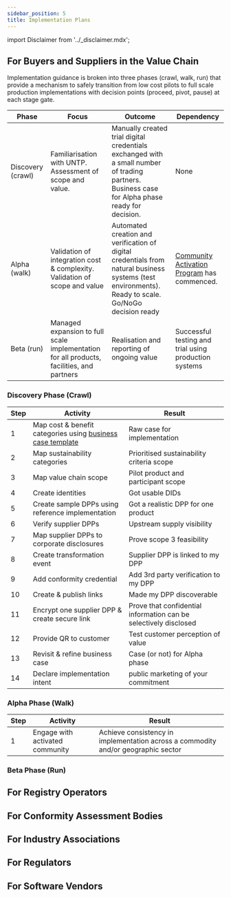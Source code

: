 ```yaml
---
sidebar_position: 5
title: Implementation Plans
---
```


import Disclaimer from '../\_disclaimer.mdx';

<Disclaimer />

## For Buyers and Suppliers in the Value Chain

Implementation guidance is broken into three phases (crawl, walk, run) that provide a mechanism to safely transition from low cost pilots to full scale production implementations with decision points (proceed, pivot, pause) at each stage gate.

| Phase             | Focus                                                                                     | Outcome                                                                                                                                              | Dependency                                                                                    |
| ----------------- | ----------------------------------------------------------------------------------------- | ---------------------------------------------------------------------------------------------------------------------------------------------------- | --------------------------------------------------------------------------------------------- |
| Discovery (crawl) | Familiarisation with UNTP. Assessment of scope and value.                                 | Manually created trial digital credentials exchanged with a small number of trading partners. Business case for Alpha phase ready for decision.      | None                                                                                          |
| Alpha (walk)      | Validation of integration cost & complexity. Validation of scope and value                | Automated creation and verification of digital credentials from natural business systems (test environments). Ready to scale. Go/NoGo decision ready | [Community Activation Program](../business-case/CommunityActivationProgram.md) has commenced. |
| Beta (run)        | Managed expansion to full scale implementation for all products, facilities, and partners | Realisation and reporting of ongoing value                                                                                                           | Successful testing and trial using production systems                                         |

### Discovery Phase (Crawl)

| Step | Activity                                                                                | Result                                                           |
| ---- | --------------------------------------------------------------------------------------- | ---------------------------------------------------------------- |
| 1    | Map cost & benefit categories using [business case template](../business-case/index.md) | Raw case for implementation                                      |
| 2    | Map sustainability categories                                                           | Prioritised sustainability criteria scope                        |
| 3    | Map value chain scope                                                                   | Pilot product and participant scope                              |
| 4    | Create identities                                                                       | Got usable DIDs                                                  |
| 5    | Create sample DPPs using reference implementation                                       | Got a realistic DPP for one product                              |
| 6    | Verify supplier DPPs                                                                    | Upstream supply visibility                                       |
| 7    | Map supplier DPPs to corporate disclosures                                              | Prove scope 3 feasibility                                        |
| 8    | Create transformation event                                                             | Supplier DPP is linked to my DPP                                 |
| 9    | Add conformity credential                                                               | Add 3rd party verification to my DPP                             |
| 10   | Create & publish links                                                                  | Made my DPP discoverable                                         |
| 11   | Encrypt one supplier DPP & create secure link                                           | Prove that confidential information can be selectively disclosed |
| 12   | Provide QR to customer                                                                  | Test customer perception of value                                |
| 13   | Revisit & refine business case                                                          | Case (or not) for Alpha phase                                    |
| 14   | Declare implementation intent                                                           | public marketing of your commitment                              |

### Alpha Phase (Walk)

| Step | Activity                        | Result                                                                            |
| ---- | ------------------------------- | --------------------------------------------------------------------------------- |
| 1    | Engage with activated community | Achieve consistency in implementation across a commodity and/or geographic sector |

### Beta Phase (Run)

## For Registry Operators

## For Conformity Assessment Bodies

## For Industry Associations

## For Regulators

## For Software Vendors
